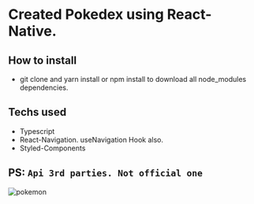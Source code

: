# Created Pokedex using React-Native.

## How to install
* git clone and yarn install or npm install to download all node_modules dependencies.

## Techs used
* Typescript
* React-Navigation. useNavigation Hook also.
* Styled-Components


## PS: `Api 3rd parties. Not official one`

![pokemon](https://user-images.githubusercontent.com/43678582/94942869-3df12800-04ad-11eb-9c48-5e09884d0549.gif)
